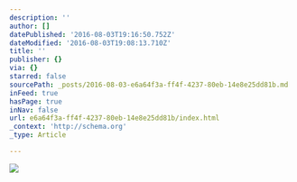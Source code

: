 ```yaml
---
description: ''
author: []
datePublished: '2016-08-03T19:16:50.752Z'
dateModified: '2016-08-03T19:08:13.710Z'
title: ''
publisher: {}
via: {}
starred: false
sourcePath: _posts/2016-08-03-e6a64f3a-ff4f-4237-80eb-14e8e25dd81b.md
inFeed: true
hasPage: true
inNav: false
url: e6a64f3a-ff4f-4237-80eb-14e8e25dd81b/index.html
_context: 'http://schema.org'
_type: Article

---
```

![](https://the-grid-user-content.s3-us-west-2.amazonaws.com/63fb29c8-df98-43d4-be8e-47a454415a99.png)